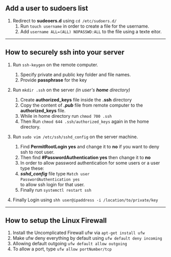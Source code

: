 ## Add a user to sudoers list <br />

1. Redirect to __sudeoers.d__ using ``` cd /etc/sudoers.d/ ``` <br />
    1. Run ``` touch username ``` in order to create a file for the username. <br />
    2. Add ``` username ALL=(ALL) NOPASSWD:ALL ``` to the file using a texte eitor. <br />

___

## How to securely ssh into your server <br />

1. Run ``` ssh-keygen ``` on the remote computer. <br />
    1. Specify private and public key folder and file names. <br />
    2. Provide __passphrase__ for the key <br />

2. Run ``` mkdir .ssh ``` on the server _(in user's __*home*__ directory)_ <br />
    1. Create __authorized_keys__ file inside the __.ssh__ directory <br />
    2. Copy the content of __*<keyname>.pub*__ file from remote computer to the __authorized_keys__ file.<br /> 
    3. While in home directory run ``` chmod 700 .ssh ``` <br />
    4. Then Run ``` chmod 644 .ssh/authorized_keys ``` again in the home directory.<br />

3. Run ``` sudo vim /etc/ssh/sshd_config ``` on the server machine. <br />
    1. Find __PermitRootLogin yes__ and change it to __no__ if you want to deny ssh to root user. <br />
    2. Then find __#PasswordAuthentication yes__ then change it to __no__ <br />
    3. In order to allow password authentication for some users or a user type these: <br />
    4. __*sshd_config*__ file type ``` Match user ``` <br />
    ``` PasswordAuthentication yes ``` <br /> to allow ssh login for that user.
    5. Finally run ``` systemctl restart ssh ```

4. Finally Login using ``` shh user@ipaddress -i /location/to/private/key ``` 

___

## How to setup the Linux Firewall <br />

1. Install the Uncomplicated Firewall ufw via ``` apt-get install ufw ``` <br />
2. Make ufw deny everything by default using ``` ufw default deny incoming ``` <br />
3. Allowing default outgoing ``` ufw default allow outgoing ``` <br />
4. To allow a port, type ``` ufw allow portNumber/tcp ```<br />